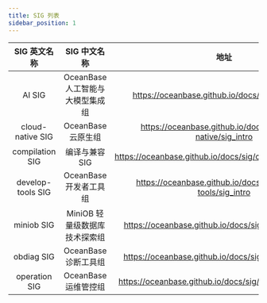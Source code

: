 ```yaml
---
title: SIG 列表
sidebar_position: 1
---
```


| SIG 英文名称 | SIG 中文名称 | 地址 |
|:----:|:----:|:---------:|
|AI SIG|OceanBase 人工智能与大模型集成组|https://oceanbase.github.io/docs/sig/AI/sig_intro|
|cloud-native SIG|OceanBase 云原生组|https://oceanbase.github.io/docs/sig/cloud-native/sig_intro|
|compilation SIG|编译与兼容SIG|https://oceanbase.github.io/docs/sig/compilation/sig_intro|
|develop-tools SIG|OceanBase 开发者工具组|https://oceanbase.github.io/docs/sig/develop-tools/sig_intro|
|miniob SIG|MiniOB 轻量级数据库技术探索组 |https://oceanbase.github.io/docs/sig/miniob/sig_intro|
|obdiag SIG|OceanBase 诊断工具组|https://oceanbase.github.io/docs/sig/obdiag/sig_intro|
|operation SIG|OceanBase 运维管控组|https://oceanbase.github.io/docs/sig/operation/sig_intro|